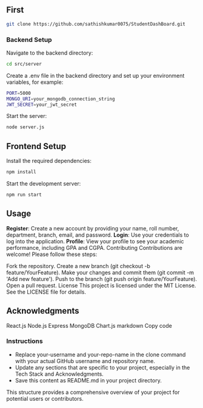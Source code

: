 ## First
```bash
git clone https://github.com/sathishkumar0075/StudentDashBoard.git
```
### Backend Setup
Navigate to the backend directory:

```bash
cd src/server
```

Create a .env file in the backend directory and set up your environment variables, for example:

```bash
PORT=5000
MONGO_URI=your_mongodb_connection_string
JWT_SECRET=your_jwt_secret
```
Start the server:

```bash
node server.js
```
## Frontend Setup

Install the required dependencies:

```bash
npm install
```
Start the development server:

```bash
npm run start
```
## Usage
**Register**: Create a new account by providing your name, roll number, department, branch, email, and password.
**Login**: Use your credentials to log into the application.
**Profile**: View your profile to see your academic performance, including GPA and CGPA.
Contributing
Contributions are welcome! Please follow these steps:

Fork the repository.
Create a new branch (git checkout -b feature/YourFeature).
Make your changes and commit them (git commit -m 'Add new feature').
Push to the branch (git push origin feature/YourFeature).
Open a pull request.
License
This project is licensed under the MIT License. See the LICENSE file for details.

## Acknowledgments
React.js
Node.js
Express
MongoDB
Chart.js
markdown
Copy code

### Instructions
- Replace your-username and your-repo-name in the clone command with your actual GitHub username and repository name.
- Update any sections that are specific to your project, especially in the Tech Stack and Acknowledgments.
- Save this content as README.md in your project directory.

This structure provides a comprehensive overview of your project for potential users or contributors.
